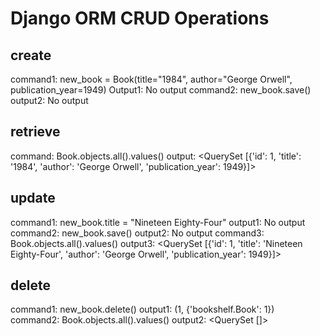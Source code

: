 # Django ORM CRUD Operations

## create
command1: new_book = Book(title="1984", author="George Orwell", publication_year=1949)
Output1: No output
command2: new_book.save()
output2: No output

## retrieve
command: Book.objects.all().values()
output: <QuerySet [{'id': 1, 'title': '1984', 'author': 'George Orwell', 'publication_year': 1949}]>

## update
command1: new_book.title = "Nineteen Eighty-Four"
output1: No output
command2: new_book.save()
output2: No output
command3: Book.objects.all().values() 
output3: <QuerySet [{'id': 1, 'title': 'Nineteen Eighty-Four', 'author': 'George Orwell', 'publication_year': 1949}]>

## delete
command1: new_book.delete()
output1: (1, {'bookshelf.Book': 1})
command2: Book.objects.all().values()
output2: <QuerySet []>
